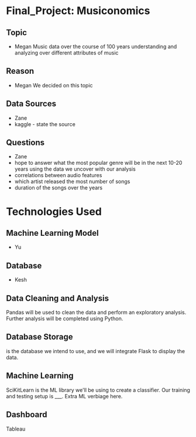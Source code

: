 # Final_Project: Musiconomics

## Topic 
- Megan
Music data over the course of 100 years 
understanding and analyzing over different attributes of music

## Reason
- Megan
We decided on this topic 

## Data Sources
- Zane
- kaggle - state the source


## Questions
- Zane
- hope to answer what the most popular genre will be in the next 10-20 years using the data we uncover with our analysis
- correlations between audio features
- which artist released the most number of songs
- duration of the songs over the years


# Technologies Used


## Machine Learning Model 
- Yu


## Database
- Kesh

## Data Cleaning and Analysis
Pandas will be used to clean the data and perform an exploratory analysis. Further analysis will be completed using Python.

## Database Storage
 is the database we intend to use, and we will integrate Flask to display the data.


## Machine Learning
SciKitLearn is the ML library we'll be using to create a classifier. Our training and testing setup is ___. Extra ML verbiage here.


## Dashboard
Tableau 
